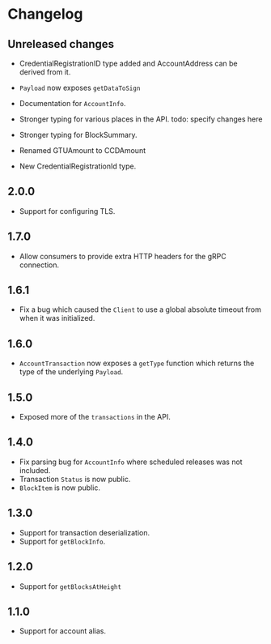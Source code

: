 # Changelog

## Unreleased changes
- CredentialRegistrationID type added and AccountAddress can be derived from it.

- `Payload` now exposes `getDataToSign`
- Documentation for `AccountInfo`.
- Stronger typing for various places in the API. 
  todo: specify changes here
- Stronger typing for BlockSummary.
- Renamed GTUAmount to CCDAmount
- New CredentialRegistrationId type.


## 2.0.0
- Support for configuring TLS.

## 1.7.0
- Allow consumers to provide extra HTTP headers for the gRPC connection.

## 1.6.1
- Fix a bug which caused the `Client` to use a global absolute timeout from when it was initialized.

## 1.6.0
- `AccountTransaction` now exposes a `getType` function which
   returns the type of the underlying `Payload`.

## 1.5.0
- Exposed more of the `transactions` in the API.

## 1.4.0
- Fix parsing bug for `AccountInfo` where scheduled releases was not included.
- Transaction `Status` is now public.
- `BlockItem` is now public.

## 1.3.0
- Support for transaction deserialization.
- Support for `getBlockInfo`.

## 1.2.0
- Support for `getBlocksAtHeight`

## 1.1.0
- Support for account alias.
